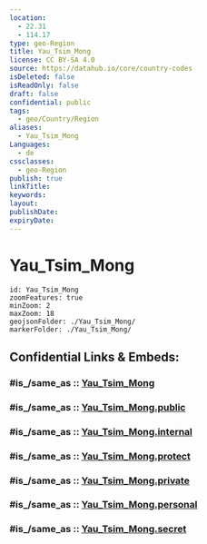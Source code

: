```yaml
---
location:
  - 22.31
  - 114.17
type: geo-Region
title: Yau_Tsim_Mong
license: CC BY-SA 4.0
source: https://datahub.io/core/country-codes
isDeleted: false
isReadOnly: false
draft: false
confidential: public
tags:
  - geo/Country/Region
aliases:
  - Yau_Tsim_Mong
Languages:
  - de
cssclasses:
  - geo-Region
publish: true
linkTitle:
keywords:
layout:
publishDate:
expiryDate:
---
```


# Yau_Tsim_Mong

```leaflet
id: Yau_Tsim_Mong
zoomFeatures: true 
minZoom: 2 
maxZoom: 18
geojsonFolder: ./Yau_Tsim_Mong/
markerFolder: ./Yau_Tsim_Mong/
```


## Confidential Links & Embeds: 

### #is_/same_as :: [Yau_Tsim_Mong](/_Standards/Earth/Continent/Asia/Asia~East/China/Hong_Kong/Counties/Yau_Tsim_Mong.md) 

### #is_/same_as :: [Yau_Tsim_Mong.public](/_public/Earth/Continent/Asia/Asia~East/China/Hong_Kong/Counties/Yau_Tsim_Mong.public.md) 

### #is_/same_as :: [Yau_Tsim_Mong.internal](/_internal/Earth/Continent/Asia/Asia~East/China/Hong_Kong/Counties/Yau_Tsim_Mong.internal.md) 

### #is_/same_as :: [Yau_Tsim_Mong.protect](/_protect/Earth/Continent/Asia/Asia~East/China/Hong_Kong/Counties/Yau_Tsim_Mong.protect.md) 

### #is_/same_as :: [Yau_Tsim_Mong.private](/_private/Earth/Continent/Asia/Asia~East/China/Hong_Kong/Counties/Yau_Tsim_Mong.private.md) 

### #is_/same_as :: [Yau_Tsim_Mong.personal](/_personal/Earth/Continent/Asia/Asia~East/China/Hong_Kong/Counties/Yau_Tsim_Mong.personal.md) 

### #is_/same_as :: [Yau_Tsim_Mong.secret](/_secret/Earth/Continent/Asia/Asia~East/China/Hong_Kong/Counties/Yau_Tsim_Mong.secret.md)

